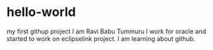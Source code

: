 # hello-world
my first githup project 
I am Ravi Babu Tummuru
I work for oracle and started to work on eclipselink project.
I am learning about github.
